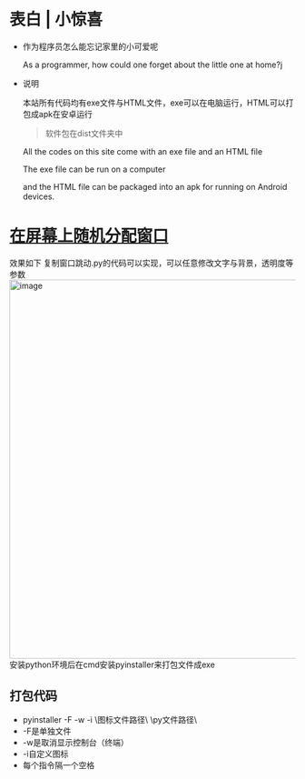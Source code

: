 # 表白 | 小惊喜
* 作为程序员怎么能忘记家里的小可爱呢

  As a programmer, how could one forget about the little one at home?j

* 说明

  本站所有代码均有exe文件与HTML文件，exe可以在电脑运行，HTML可以打包成apk在安卓运行
  >软件包在dist文件夹中
  

  All the codes on this site come with an exe file and an HTML file
  
  The exe file can be run on a computer
  
  and the HTML file can be packaged into an apk for running on Android devices.



# [在屏幕上随机分配窗口](https://github.com/Aydin0118/lovely-box/tree/main/2)

效果如下 复制窗口跳动.py的代码可以实现，可以任意修改文字与背景，透明度等参数
<img width="1275" height="667" alt="image" src="https://github.com/user-attachments/assets/a09f89fd-9497-4f94-a2be-33875db15ab7" />
安装python环境后在cmd安装pyinstaller来打包文件成exe

## 打包代码
* pyinstaller -F -w -i \图标文件路径\ \py文件路径\
* -F是单独文件
* -w是取消显示控制台（终端）
* -i自定义图标
* 每个指令隔一个空格
